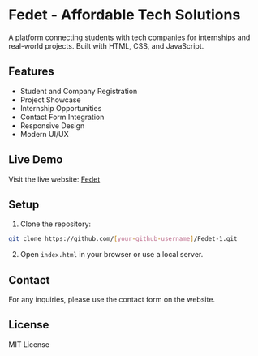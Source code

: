 # Fedet - Affordable Tech Solutions

A platform connecting students with tech companies for internships and real-world projects. Built with HTML, CSS, and JavaScript.

## Features

- Student and Company Registration
- Project Showcase
- Internship Opportunities
- Contact Form Integration
- Responsive Design
- Modern UI/UX

## Live Demo

Visit the live website: [Fedet](https://[your-github-username].github.io/Fedet-1/)

## Setup

1. Clone the repository:
```bash
git clone https://github.com/[your-github-username]/Fedet-1.git
```

2. Open `index.html` in your browser or use a local server.

## Contact

For any inquiries, please use the contact form on the website.

## License

MIT License 